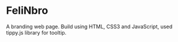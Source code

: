 # FeliNbro

A branding web page.
Build using HTML, CSS3 and JavaScript,
used tippy.js library for tooltip.
